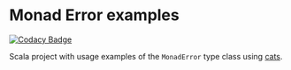 # Monad Error examples

[![Codacy Badge](https://api.codacy.com/project/badge/Grade/bab0bd52e6ac4be1beba3fbcb89cdc28)](https://www.codacy.com/app/dreigada/monad-error-blog-post?utm_source=github.com&amp;utm_medium=referral&amp;utm_content=DReigada/monad-error-blog-post&amp;utm_campaign=Badge_Grade)

Scala project with usage examples of the `MonadError` type class using [cats](https://typelevel.org/cats/).
